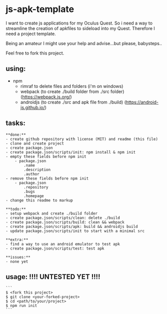 # js-apk-template

I want to create js applications for my Oculus Quest. So i need a way to 
streamline the creation of apkfiles to sideload into my Quest.
Therefore I need a project template.

Being an amateur I might use your help and advise...but please, babysteps..

Feel free to fork this project.

## using:
- npm
    - rimraf to delete files and folders (i'm on windows)
    - webpack (to create ./build folder from ./src folder)
        (https://webpack.js.org/)
    - androidjs (to create ./src and apk file from ./build)
        (https://android-js.github.io/)

## tasks:
    **done:**
    - create github repository with license (MIT) and readme (this file)
    - clone and create project
    - create package.json
    - create package.json/scripts/init: npm install & npm init
    - empty these fields before npm init
        - package.json
            .name 
            .description
            .author 
    - remove these fields before npm init
        - package.json
            .repository
            .bugs
            .homepage
    - change this readme to markup

    **todo:**
    - setup webpack and create ./build folder
    - create package.json/scripts/clean: delete ./build
    - create package.json/scripts/build: clean && webpack
    - create package.json/scripts/apk: build && androidjs build
    - update package.json/scripts/init to start with a minimal src

    **extra:**
    - find a way to use an android emulator to test apk
    - create package.json/scripts/test: test apk

    **issues:**
    - none yet

## usage: !!!! UNTESTED YET !!!!
    ```
    $ <fork this project>
    $ git clone <your-forked-project>
    $ cd <path/to/your/project>
    $ npm run init
    ```